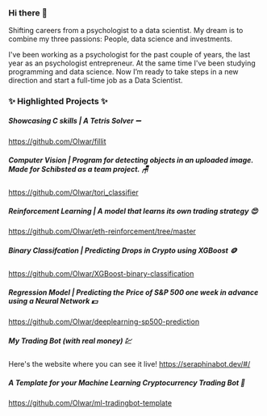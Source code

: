 ### Hi there 👋

Shifting careers from a psychologist to a data scientist. My dream is to combine my three passions: People, data science and investments.

I've been working as a psychologist for the past couple of years, the last year as an psychologist entrepreneur. At the same time I've been studying programming and data science. Now I’m ready to take steps in a new direction and start a full-time job as a Data Scientist.

### ✨ **Highlighted Projects** ✨

##### Showcasing C skills | A Tetris Solver :heavy_minus_sign:
https://github.com/Olwar/fillit

##### Computer Vision | Program for detecting objects in an uploaded image. Made for Schibsted as a team project. :chair:
https://github.com/Olwar/tori_classifier

##### Reinforcement Learning | A model that learns its own trading strategy :heart_eyes:
https://github.com/Olwar/eth-reinforcement/tree/master

##### Binary Classifcation | Predicting Drops in Crypto using XGBoost :coin:
https://github.com/Olwar/XGBoost-binary-classification

##### Regression Model | Predicting the Price of S&P 500 one week in advance using a Neural Network :dollar:
https://github.com/Olwar/deeplearning-sp500-prediction

##### My Trading Bot (with real money) :chart:
Here's the website where you can see it live!
https://seraphinabot.dev/#/

##### A Template for your Machine Learning Cryptocurrency Trading Bot :money_mouth_face:
https://github.com/Olwar/ml-tradingbot-template

<!--
**Olwar/Olwar** is a ✨ _special_ ✨ repository because its `README.md` (this file) appears on your GitHub profile.

Here are some ideas to get you started:

- 🔭 I’m currently working on ...
- 🌱 I’m currently learning ...
- 👯 I’m looking to collaborate on ...
- 🤔 I’m looking for help with ...
- 💬 Ask me about ...
- 📫 How to reach me: ...
- 😄 Pronouns: ...
- ⚡ Fun fact: ...
-->

